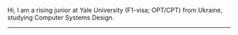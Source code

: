 Hi, I am a rising junior at Yale University (F1-visa; OPT/CPT) from Ukraine, studying Computer Systems Design.

-----
<img src="https://komarev.com/ghpvc/?username=anton-mel&style=flat-square&color=blue" alt=""/></img>
